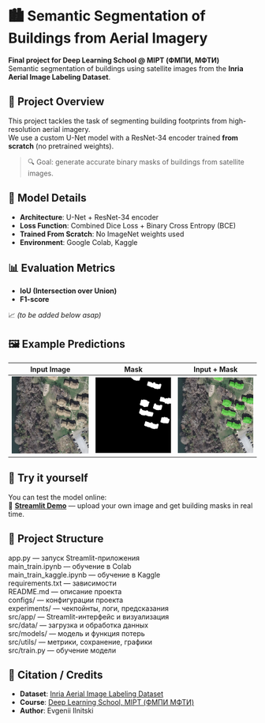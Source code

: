 # 🏙️ Semantic Segmentation of Buildings from Aerial Imagery

**Final project for Deep Learning School @ MIPT (ФМПИ, МФТИ)**  
Semantic segmentation of buildings using satellite images from the **Inria Aerial Image Labeling Dataset**.

## 📌 Project Overview

This project tackles the task of segmenting building footprints from high-resolution aerial imagery.  
We use a custom U-Net model with a ResNet-34 encoder trained **from scratch** (no pretrained weights).

> 🔍 Goal: generate accurate binary masks of buildings from satellite images.

## 🧠 Model Details

- **Architecture**: U-Net + ResNet-34 encoder
- **Loss Function**: Combined Dice Loss + Binary Cross Entropy (BCE)
- **Trained From Scratch**: No ImageNet weights used
- **Environment**: Google Colab, Kaggle

## 📊 Evaluation Metrics

- **IoU (Intersection over Union)**
- **F1-score**

📈 *(to be added below asap)*

## 🖼️ Example Predictions

| Input Image |    Mask    | Input + Mask |
|-------------|------------|--------------|
| ![](experiments/predictions/input.jpg) | ![](experiments/predictions/mask.jpg) | ![](experiments/predictions/inp+mask.jpg) |


## 🚀 Try it yourself

You can test the model online:  
🔗 **[Streamlit Demo](https://geodatadls.streamlit.app/)** — upload your own image and get building masks in real time.

## 📁 Project Structure

app.py — запуск Streamlit-приложения  
main_train.ipynb — обучение в Colab  
main_train_kaggle.ipynb — обучение в Kaggle  
requirements.txt — зависимости  
README.md — описание проекта  
configs/ — конфигурации проекта  
experiments/ — чекпойнты, логи, предсказания  
src/app/ — Streamlit-интерфейс и визуализация  
src/data/ — загрузка и обработка данных  
src/models/ — модель и функция потерь  
src/utils/ — метрики, сохранение, графики  
src/train.py — обучение модели  


## 💬 Citation / Credits

- **Dataset**: [Inria Aerial Image Labeling Dataset](https://project.inria.fr/aerialimagelabeling/)
- **Course**: [Deep Learning School, MIPT (ФМПИ МФТИ)](https://dls.samcs.ru/)
- **Author**: Evgenii Ilnitski